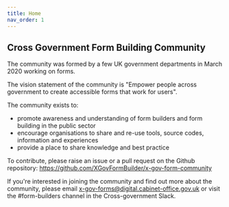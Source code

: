 ```yaml
---
title: Home
nav_order: 1
---
```

## Cross Government Form Building Community

The community was formed by a few UK government departments in March 2020 working on forms.

The vision statement of the community is "Empower people across government to create accessible forms that work for users".

The community exists to:
- promote awareness and understanding of form builders and form building in the public sector
- encourage organisations to share and re-use tools, source codes, information and experiences
- provide a place to share knowledge and best practice

To contribute, please raise an issue or a pull request on the Github repository:
https://github.com/XGovFormBuilder/x-gov-form-community


If you're interested in joining the community and find out more about the community, please email x-gov-forms@digital.cabinet-office.gov.uk or visit the #form-builders channel in the Cross-government Slack.
